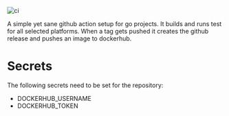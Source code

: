 ![ci](https://github.com/tcurdt/release-go/workflows/ci/badge.svg?branch=master)

A simple yet sane github action setup for go projects.
It builds and runs test for all selected platforms.
When a tag gets pushed it creates the github release and pushes an image to dockerhub.

# Secrets

The following secrets need to be set for the repository:

- DOCKERHUB_USERNAME
- DOCKERHUB_TOKEN
